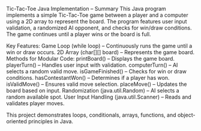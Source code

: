 Tic-Tac-Toe Java Implementation – Summary
This Java program implements a simple Tic-Tac-Toe game between a player and a computer using a 2D array to represent the board. The program features user input validation, a randomized AI opponent, and checks for win/draw conditions. The game continues until a player wins or the board is full.

Key Features:
Game Loop (while loop) – Continuously runs the game until a win or draw occurs.
2D Array (char[][] board) – Represents the game board.
Methods for Modular Code:
printBoard() – Displays the game board.
playerTurn() – Handles user input with validation.
computerTurn() – AI selects a random valid move.
isGameFinished() – Checks for win or draw conditions.
hasContestantWon() – Determines if a player has won.
isValidMove() – Ensures valid move selection.
placeMove() – Updates the board based on input.
Randomization (java.util.Random) – AI selects a random available spot.
User Input Handling (java.util.Scanner) – Reads and validates player moves.

This project demonstrates loops, conditionals, arrays, functions, and object-oriented principles in Java.
